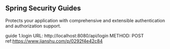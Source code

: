 Spring Security Guides
-----
Protects your application with comprehensive and extensible authentication and authorization support.

guide
1.login
URL: http://localhost:8080/api/login
METHOD: POST
ref:https://www.jianshu.com/p/0292f4e42c84



